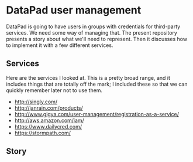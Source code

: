 DataPad user management
=====

DataPad is going to have users in groups
with credentials for third-party services.
We need some way of managing that. The
present repository presents a story about
what we'll need to represent. Then it
discusses how to implement it with a few
different services.

## Services
Here are the services I looked at. This is
a pretty broad range, and it includes things
that are totally off the mark; I included
these so that we can quickly remember later
not to use them.

* http://singly.com/
* http://janrain.com/products/
* http://www.gigya.com/user-management/registration-as-a-service/
* http://aws.amazon.com/iam/
* https://www.dailycred.com/
* https://stormpath.com/

## Story
